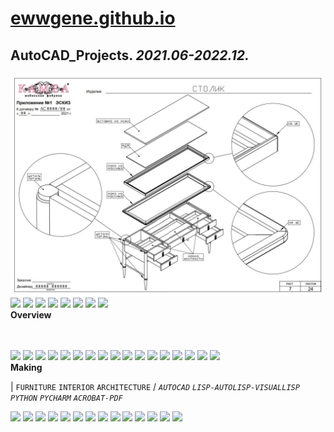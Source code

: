 
# [ewwgene.github.io](https://ewwgene.github.io/)
## AutoCAD_Projects. _2021.06-2022.12._
![AutoCAD_Projects](/100.jpg)<a href="https://ewwgene.github.io/AutoCAD_Projects/Carousel#-1"><img src="https://ewwgene.github.io/AutoCAD_Projects/111.jpg" height="66"></a> <a href="https://ewwgene.github.io/AutoCAD_Projects/Carousel#-2"><img src="https://ewwgene.github.io/AutoCAD_Projects/113.jpg" height="66"></a> <a href="https://ewwgene.github.io/AutoCAD_Projects/Carousel#-3"><img src="https://ewwgene.github.io/AutoCAD_Projects/115.jpg" height="66"></a> <a href="https://ewwgene.github.io/AutoCAD_Projects/Carousel#-4"><img src="https://ewwgene.github.io/AutoCAD_Projects/117.jpg" height="66"></a> <a href="https://ewwgene.github.io/AutoCAD_Projects/Carousel#-5"><img src="https://ewwgene.github.io/AutoCAD_Projects/119.jpg" height="66"></a> <a href="https://ewwgene.github.io/AutoCAD_Projects/Carousel#-6"><img src="https://ewwgene.github.io/AutoCAD_Projects/121.jpg" height="66"></a> <a href="https://ewwgene.github.io/AutoCAD_Projects/Carousel#-7"><img src="https://ewwgene.github.io/AutoCAD_Projects/123.jpg" height="66"></a> <a href="https://ewwgene.github.io/AutoCAD_Projects/Carousel#-8"><img src="https://ewwgene.github.io/AutoCAD_Projects/124.jpg" height="66"></a> 
<br>
**Overview**

<br><br>
<a href="https://ewwgene.github.io/AutoCAD_Projects/Carousel#-9"><img src="https://ewwgene.github.io/AutoCAD_Projects/Making/200.jpg" height="66"></a> <a href="https://ewwgene.github.io/AutoCAD_Projects/Carousel#-10"><img src="https://ewwgene.github.io/AutoCAD_Projects/Making/201.jpg" height="66"></a> <a href="https://ewwgene.github.io/AutoCAD_Projects/Carousel#-11"><img src="https://ewwgene.github.io/AutoCAD_Projects/Making/203.jpg" height="66"></a> <a href="https://ewwgene.github.io/AutoCAD_Projects/Carousel#-12"><img src="https://ewwgene.github.io/AutoCAD_Projects/Making/205.jpg" height="66"></a> <a href="https://ewwgene.github.io/AutoCAD_Projects/Carousel#-13"><img src="https://ewwgene.github.io/AutoCAD_Projects/Making/206.jpg" height="66"></a> <a href="https://ewwgene.github.io/AutoCAD_Projects/Carousel#-14"><img src="https://ewwgene.github.io/AutoCAD_Projects/Making/207.jpg" height="66"></a> <a href="https://ewwgene.github.io/AutoCAD_Projects/Carousel#-15"><img src="https://ewwgene.github.io/AutoCAD_Projects/Making/209.jpg" height="66"></a> <a href="https://ewwgene.github.io/AutoCAD_Projects/Carousel#-16"><img src="https://ewwgene.github.io/AutoCAD_Projects/Making/210.jpg" height="66"></a> <a href="https://ewwgene.github.io/AutoCAD_Projects/Carousel#-17"><img src="https://ewwgene.github.io/AutoCAD_Projects/Making/211.jpg" height="66"></a> <a href="https://ewwgene.github.io/AutoCAD_Projects/Carousel#-18"><img src="https://ewwgene.github.io/AutoCAD_Projects/Making/212.jpg" height="66"></a> <a href="https://ewwgene.github.io/AutoCAD_Projects/Carousel#-19"><img src="https://ewwgene.github.io/AutoCAD_Projects/Making/213.jpg" height="66"></a> <a href="https://ewwgene.github.io/AutoCAD_Projects/Carousel#-20"><img src="https://ewwgene.github.io/AutoCAD_Projects/Making/302.jpg" height="66"></a> <a href="https://ewwgene.github.io/AutoCAD_Projects/Carousel#-21"><img src="https://ewwgene.github.io/AutoCAD_Projects/Making/303.jpg" height="66"></a> <a href="https://ewwgene.github.io/AutoCAD_Projects/Carousel#-22"><img src="https://ewwgene.github.io/AutoCAD_Projects/Making/305.jpg" height="66"></a> <a href="https://ewwgene.github.io/AutoCAD_Projects/Carousel#-23"><img src="https://ewwgene.github.io/AutoCAD_Projects/Making/307.jpg" height="66"></a> <a href="https://ewwgene.github.io/AutoCAD_Projects/Carousel#-24"><img src="https://ewwgene.github.io/AutoCAD_Projects/Making/401.jpg" height="66"></a> <a href="https://ewwgene.github.io/AutoCAD_Projects/Carousel#-25"><img src="https://ewwgene.github.io/AutoCAD_Projects/Making/403.jpg" height="66"></a> <br>
**Making**

|
`FURNITURE` `INTERIOR` `ARCHITECTURE` 
/
_`AUTOCAD`_ _`LISP-AUTOLISP-VISUALLISP`_ _`PYTHON`_ _`PYCHARM`_ _`ACROBAT-PDF`_ 
<br>

<a href="https://ewwgene.github.io/AutoCAD_Projects/Carousel#-26"><img src="https://ewwgene.github.io/AutoCAD_Projects/301.jpg" height="66"></a> <a href="https://ewwgene.github.io/AutoCAD_Projects/Carousel#-27"><img src="https://ewwgene.github.io/AutoCAD_Projects/303.jpg" height="66"></a> <a href="https://ewwgene.github.io/AutoCAD_Projects/Carousel#-28"><img src="https://ewwgene.github.io/AutoCAD_Projects/305.jpg" height="66"></a> <a href="https://ewwgene.github.io/AutoCAD_Projects/Carousel#-29"><img src="https://ewwgene.github.io/AutoCAD_Projects/307.jpg" height="66"></a> <a href="https://ewwgene.github.io/AutoCAD_Projects/Carousel#-30"><img src="https://ewwgene.github.io/AutoCAD_Projects/309.jpg" height="66"></a> <a href="https://ewwgene.github.io/AutoCAD_Projects/Carousel#-31"><img src="https://ewwgene.github.io/AutoCAD_Projects/311.jpg" height="66"></a> <a href="https://ewwgene.github.io/AutoCAD_Projects/Carousel#-32"><img src="https://ewwgene.github.io/AutoCAD_Projects/313.jpg" height="66"></a> <a href="https://ewwgene.github.io/AutoCAD_Projects/Carousel#-33"><img src="https://ewwgene.github.io/AutoCAD_Projects/315.jpg" height="66"></a> <a href="https://ewwgene.github.io/AutoCAD_Projects/Carousel#-34"><img src="https://ewwgene.github.io/AutoCAD_Projects/317.jpg" height="66"></a> <a href="https://ewwgene.github.io/AutoCAD_Projects/Carousel#-35"><img src="https://ewwgene.github.io/AutoCAD_Projects/331.jpg" height="66"></a> <a href="https://ewwgene.github.io/AutoCAD_Projects/Carousel#-36"><img src="https://ewwgene.github.io/AutoCAD_Projects/333.jpg" height="66"></a> <a href="https://ewwgene.github.io/AutoCAD_Projects/Carousel#-37"><img src="https://ewwgene.github.io/AutoCAD_Projects/335.jpg" height="66"></a> <a href="https://ewwgene.github.io/AutoCAD_Projects/Carousel#-38"><img src="https://ewwgene.github.io/AutoCAD_Projects/337.jpg" height="66"></a> <a href="https://ewwgene.github.io/AutoCAD_Projects/Carousel#-39"><img src="https://ewwgene.github.io/AutoCAD_Projects/339.jpg" height="66"></a> 

